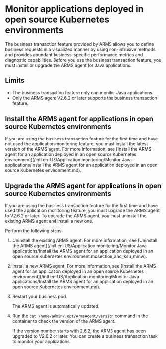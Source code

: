 # Monitor applications deployed in open source Kubernetes environments

The business transaction feature provided by ARMS allows you to define business requests in a visualized manner by using non-intrusive methods and provides abundant business-specific performance metrics and diagnostic capabilities. Before you use the business transaction feature, you must install or upgrade the ARMS agent for Java applications.

## Limits

-   The business transaction feature only can monitor Java applications.
-   Only the ARMS agent V2.6.2 or later supports the business transaction feature.

## Install the ARMS agent for applications in open source Kubernetes environments

If you are using the business transaction feature for the first time and have not used the application monitoring feature, you must install the latest version of the ARMS agent. For more information, see [Install the ARMS agent for an application deployed in an open source Kubernetes environment](/intl.en-US/Application monitoring/Monitor Java applications/Install the ARMS agent for an application deployed in an open source Kubernetes environment.md).

## Upgrade the ARMS agent for applications in open source Kubernetes environments

If you are using the business transaction feature for the first time and have used the application monitoring feature, you must upgrade the ARMS agent to V2.6.2 or later. To upgrade the ARMS agent, you must uninstall the existing ARMS agent and install a new one.

Perform the following steps:

1.  Uninstall the existing ARMS agent. For more information, see [Uninstall the ARMS agent](/intl.en-US/Application monitoring/Monitor Java applications/Install the ARMS agent for an application deployed in an open source Kubernetes environment.mdsection_anc_ksu_mmw).

2.  Install a new ARMS agent. For more information, see [Install the ARMS agent for an application deployed in an open source Kubernetes environment](/intl.en-US/Application monitoring/Monitor Java applications/Install the ARMS agent for an application deployed in an open source Kubernetes environment.md).

3.  Restart your business pod.

    The ARMS agent is automatically updated.

4.  Run the `cat /home/admin/.opt/ArmsAgent/version` command in the container to check the version of the ARMS agent.

    If the version number starts with 2.6.2, the ARMS agent has been upgraded to V2.6.2 or later. You can create a business transaction task to monitor your applications.


